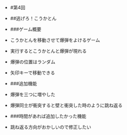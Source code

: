- #第4回
- ##逃げろ！こうかとん
- ###ゲーム概要
- こうかとんを移動させて爆弾をよけるゲーム
- 実行するとこうかとんと爆弾が現れる
- 爆弾の位置はランダム

- 矢印キーで移動できる

- ###追加機能
- 爆弾を三つに増やした
- 爆弾同士が衝突すると壁と衝突した時のように跳ね返る

- ###時間があれば追加したかった機能
- 跳ね返る方向がおかしいので修正したい
